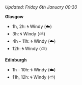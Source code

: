 *Updated: Friday 6th January 00:30*

**Glasgow**

* 1h, 2h: :cyclone: Windy (:cloud:)
* 3h: :cyclone: Windy (:partly_sunny:)
* 4h - 11h: :cyclone: Windy (:cloud:)
* 12h: :cyclone: Windy (:partly_sunny:)

**Edinburgh**

* 1h - 10h: :cyclone: Windy (:cloud:)
* 11h, 12h: :cyclone: Windy (:partly_sunny:)
